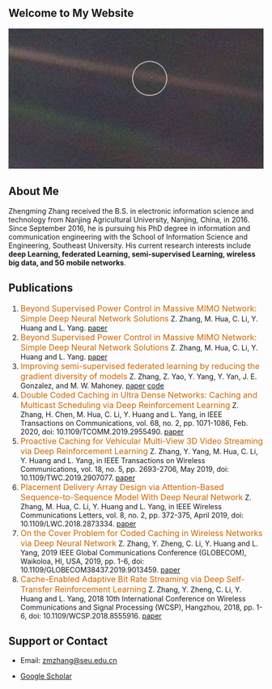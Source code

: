 ## Welcome to My Website
![Imag](/img/89cb48ba504db88969106d65b38f5158.jpeg)

## About Me
Zhengming Zhang received the B.S. in electronic information science and technology from Nanjing Agricultural University, Nanjing, China, in 2016. Since September 2016, he is pursuing his PhD degree in information and communication engineering with the School of Information Science and Engineering, Southeast University. His current research interests include **deep Learning, federated Learning, semi-supervised Learning, wireless big data, and 5G mobile networks**.

## Publications
1. <font color='#CC6600' size=3>Beyond Supervised Power Control in Massive MIMO Network: Simple Deep Neural Network Solutions</font> Z. Zhang, M. Hua, C. Li, Y. Huang and L. Yang. [paper](https://ieeexplore.ieee.org/document/9695267)
2. <font color='#CC6600' size=3>Beyond Supervised Power Control in Massive MIMO Network: Simple Deep Neural Network Solutions</font> Z. Zhang, M. Hua, C. Li, Y. Huang and L. Yang. [paper](https://ieeexplore.ieee.org/document/9695267)
3. <font color='#CC6600' size=3>Improving semi-supervised federated learning by reducing the gradient diversity of models</font> Z. Zhang, Z. Yao, Y. Yang, Y. Yan, J. E. Gonzalez, and M. W. Mahoney. [paper](https://ieeexplore.ieee.org/document/9671693/) [code](https://github.com/jhcknzzm/SSFL-Benchmarking-Semi-supervised-Federated-Learning)
4. <font color='#CC6600' size=3>Double Coded Caching in Ultra Dense Networks: Caching and Multicast Scheduling via Deep Reinforcement Learning</font> Z. Zhang, H. Chen, M. Hua, C. Li, Y. Huang and L. Yang, in IEEE Transactions on Communications, vol. 68, no. 2, pp. 1071-1086, Feb. 2020, doi: 10.1109/TCOMM.2019.2955490. [paper](https://ieeexplore.ieee.org/document/8911375)
5. <font color='#CC6600' size=3>Proactive Caching for Vehicular Multi-View 3D Video Streaming via Deep Reinforcement Learning</font> Z. Zhang, Y. Yang, M. Hua, C. Li, Y. Huang and L. Yang, in IEEE Transactions on Wireless Communications, vol. 18, no. 5, pp. 2693-2706, May 2019, doi: 10.1109/TWC.2019.2907077. [paper](https://ieeexplore.ieee.org/document/8677285)
6. <font color='#CC6600' size=3>Placement Delivery Array Design via Attention-Based Sequence-to-Sequence Model With Deep Neural Network</font> Z. Zhang, M. Hua, C. Li, Y. Huang and L. Yang, in IEEE Wireless Communications Letters, vol. 8, no. 2, pp. 372-375, April 2019, doi: 10.1109/LWC.2018.2873334. [paper](https://ieeexplore.ieee.org/document/8478380)
7. <font color='#CC6600' size=3>On the Cover Problem for Coded Caching in Wireless Networks via Deep Neural Network</font> Z. Zhang, Y. Zheng, C. Li, Y. Huang and L. Yang, 2019 IEEE Global Communications Conference (GLOBECOM), Waikoloa, HI, USA, 2019, pp. 1-6, doi: 10.1109/GLOBECOM38437.2019.9013459. [paper](https://ieeexplore.ieee.org/document/9013459)
8. <font color='#CC6600' size=3>Cache-Enabled Adaptive Bit Rate Streaming via Deep Self-Transfer Reinforcement Learning</font> Z. Zhang, Y. Zheng, C. Li, Y. Huang and L. Yang, 2018 10th International Conference on Wireless Communications and Signal Processing (WCSP), Hangzhou, 2018, pp. 1-6, doi: 10.1109/WCSP.2018.8555916. [paper](https://ieeexplore.ieee.org/document/8555916)


## Support or Contact

- Email: zmzhang@seu.edu.cn

- [Google Scholar](https://scholar.google.com/citations?user=GePqbSgAAAAJ&hl=en&oi=ao)
